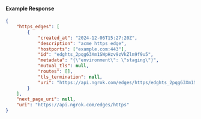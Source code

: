 <!-- Code generated for API Clients. DO NOT EDIT. -->

#### Example Response

```json
{
	"https_edges": [
		{
			"created_at": "2024-12-06T15:27:20Z",
			"description": "acme https edge",
			"hostports": ["example.com:443"],
			"id": "edghts_2pqg63Xm1SWpHzv9zVkZlm9f9u5",
			"metadata": "{\"environment\": \"staging\"}",
			"mutual_tls": null,
			"routes": [],
			"tls_termination": null,
			"uri": "https://api.ngrok.com/edges/https/edghts_2pqg63Xm1SWpHzv9zVkZlm9f9u5"
		}
	],
	"next_page_uri": null,
	"uri": "https://api.ngrok.com/edges/https"
}
```
